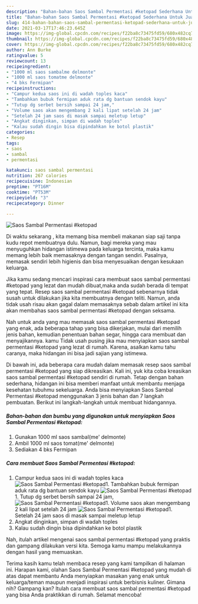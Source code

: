 ```yaml
---
description: "Bahan-bahan Saos Sambal Permentasi #ketopad Sederhana Untuk Jualan"
title: "Bahan-bahan Saos Sambal Permentasi #ketopad Sederhana Untuk Jualan"
slug: 414-bahan-bahan-saos-sambal-permentasi-ketopad-sederhana-untuk-jualan
date: 2021-03-17T17:46:23.645Z
image: https://img-global.cpcdn.com/recipes/f22ba8c73475fd59/680x482cq70/saos-sambal-permentasi-ketopad-foto-resep-utama.jpg
thumbnail: https://img-global.cpcdn.com/recipes/f22ba8c73475fd59/680x482cq70/saos-sambal-permentasi-ketopad-foto-resep-utama.jpg
cover: https://img-global.cpcdn.com/recipes/f22ba8c73475fd59/680x482cq70/saos-sambal-permentasi-ketopad-foto-resep-utama.jpg
author: Ann Burke
ratingvalue: 5
reviewcount: 13
recipeingredient:
- "1000 ml saos sambalme delmonte"
- "1000 ml saos tomatme delmonte"
- "4 bks Fermipan"
recipeinstructions:
- "Campur kedua saos ini di wadah toples kaca"
- "Tambahkan bubuk fermipan aduk rata dg bantuan sendok kayu"
- "Tutup dg serbet bersih sampai 24 jam,"
- "Volume saos akan mengembang 2 kali lipat setelah 24 jam"
- "Setelah 24 jam saos di masak sampai meletup letup"
- "Angkat dinginkan, simpan di wadah toples"
- "Kalau sudah dingin bisa dipindahkan ke botol plastik"
categories:
- Resep
tags:
- saos
- sambal
- permentasi

katakunci: saos sambal permentasi 
nutrition: 267 calories
recipecuisine: Indonesian
preptime: "PT16M"
cooktime: "PT53M"
recipeyield: "3"
recipecategory: Dinner

---
```



![Saos Sambal Permentasi #ketopad](https://img-global.cpcdn.com/recipes/f22ba8c73475fd59/680x482cq70/saos-sambal-permentasi-ketopad-foto-resep-utama.jpg)

Di waktu  sekarang , kita memang bisa membeli makanan siap saji tanpa kudu repot membuatnya dulu. Namun, bagi mereka yang mau menyuguhkan hidangan istimewa pada keluarga tercinta, maka kamu memang lebih baik memasaknya dengan tangan sendiri. Pasalnya, memasak sendiri lebih higienis dan bisa menyesuaikan dengan kesukaan keluarga.

Jika kamu sedang mencari inspirasi cara membuat saos sambal permentasi #ketopad yang lezat dan mudah dibuat,maka anda sudah berada di tempat yang tepat. Resep saos sambal permentasi #ketopad  sebenarnya tidak susah untuk dilakukan jika kita membuatnya dengan teliti. Namun, anda tidak usah risau akan gagal dalam memasaknya 
sebab dalam artikel ini kita akan membahas saos sambal permentasi #ketopad dengan seksama.  



Nah untuk anda yang mau memasak saos sambal permentasi #ketopad yang enak, ada beberapa tahap yang bisa dikerjakan, mulai dari memilih jenis bahan, kemudian penentuan bahan segar, hingga cara membuat dan menyajikannya. kamu Tidak usah pusing jika mau menyiapkan saos sambal permentasi #ketopad yang lezat di rumah. Karena, asalkan kamu  tahu caranya, maka hidangan ini bisa jadi sajian yang istimewa.

Di bawah ini, ada beberapa cara mudah dalam memasak resep saos sambal permentasi #ketopad yang siap dikreasikan. Kali ini, yuk kita coba kreasikan saos sambal permentasi #ketopad sendiri di rumah. Tetap dengan bahan sederhana, hidangan ini bisa memberi manfaat untuk membantu menjaga kesehatan tubuhmu sekeluarga. Anda bisa menyiapkan Saos Sambal Permentasi #ketopad menggunakan 3 jenis bahan dan 7 langkah pembuatan. Berikut ini langkah-langkah untuk membuat hidangannya.

<!--inarticleads1-->

##### Bahan-bahan dan bumbu yang digunakan untuk menyiapkan Saos Sambal Permentasi #ketopad:

1. Gunakan 1000 ml saos sambal(me&#39; delmonte)
1. Ambil 1000 ml saos tomat(me&#39; delmonte)
1. Sediakan 4 bks Fermipan




<!--inarticleads2-->

##### Cara membuat Saos Sambal Permentasi #ketopad:

1. Campur kedua saos ini di wadah toples kaca
<img src="https://img-global.cpcdn.com/steps/5db66703d22d91f0/160x128cq70/saos-sambal-permentasi-ketopad-langkah-memasak-1-foto.jpg" alt="Saos Sambal Permentasi #ketopad">1. Tambahkan bubuk fermipan aduk rata dg bantuan sendok kayu
<img src="https://img-global.cpcdn.com/steps/a61ff8f6b545a33d/160x128cq70/saos-sambal-permentasi-ketopad-langkah-memasak-2-foto.jpg" alt="Saos Sambal Permentasi #ketopad">1. Tutup dg serbet bersih sampai 24 jam,
<img src="https://img-global.cpcdn.com/steps/cde8681a1c81330f/160x128cq70/saos-sambal-permentasi-ketopad-langkah-memasak-3-foto.jpg" alt="Saos Sambal Permentasi #ketopad">1. Volume saos akan mengembang 2 kali lipat setelah 24 jam
<img src="https://img-global.cpcdn.com/steps/69f4dd2d08d3cc99/160x128cq70/saos-sambal-permentasi-ketopad-langkah-memasak-4-foto.jpg" alt="Saos Sambal Permentasi #ketopad">1. Setelah 24 jam saos di masak sampai meletup letup
1. Angkat dinginkan, simpan di wadah toples
1. Kalau sudah dingin bisa dipindahkan ke botol plastik




Nah, itulah artikel mengenai  saos sambal permentasi #ketopad  yang praktis dan gampang dilakukan versi kita. Semoga kamu mampu melakukannya dengan hasil yang memuaskan. 

Terima kasih kamu telah membaca resep yang kami tampilkan di halaman ini. Harapan kami, olahan  Saos Sambal Permentasi #ketopad yang mudah di atas dapat membantu Anda menyiapkan masakan yang enak untuk keluarga/teman maupun menjadi inspirasi untuk berbisnis kuliner. Gimana nih? Gampang kan? Itulah cara membuat saos sambal permentasi #ketopad yang bisa Anda praktikkan di rumah. Selamat mencoba!

